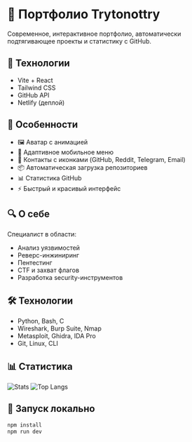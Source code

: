 # 🚀 Портфолио Trytonottry

Современное, интерактивное портфолио, автоматически подтягивающее проекты и статистику с GitHub.

## 🔧 Технологии
- Vite + React
- Tailwind CSS
- GitHub API
- Netlify (деплой)

## 🌟 Особенности
- 🖼️ Аватар с анимацией
- 📱 Адаптивное мобильное меню
- 🔗 Контакты с иконками (GitHub, Reddit, Telegram, Email)
- 📦 Автоматическая загрузка репозиториев
- 📊 Статистика GitHub
- ⚡ Быстрый и красивый интерфейс

## 🔍 О себе
Специалист в области:
- Анализ уязвимостей
- Реверс-инжиниринг
- Пентестинг
- CTF и захват флагов
- Разработка security-инструментов

## 🛠️ Технологии
- Python, Bash, C
- Wireshark, Burp Suite, Nmap
- Metasploit, Ghidra, IDA Pro
- Git, Linux, CLI

## 📊 Статистика
![Stats](https://github-readme-stats.vercel.app/api?username=Trytonottry&show_icons=true&theme=radical)
![Top Langs](https://github-readme-stats.vercel.app/api/top-langs/?username=Trytonottry&layout=compact&theme=radical)

## 🚀 Запуск локально
```bash
npm install
npm run dev
```
